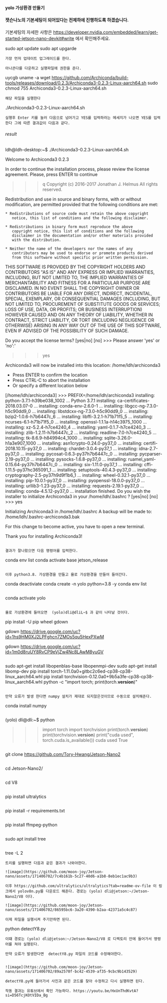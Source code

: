#### yolo 가상환경 만들기

#### 잿슨나노의 기본세팅이 되어있다는 전제하에 진행하도록 하겠습니다.
기본세팅의 자세한 사항은 https://developer.nvidia.com/embedded/learn/get-started-jetson-nano-devkit#write 에서 확인해주세요.

sudo apt update
sudo apt upgarde
```
가장 먼저 업데이트 업그레이드를 한다.

아나콘다를 다운하고 실행파일에 권한을 준다.
```
uycgb
uname -a
wget https://github.com/Archiconda/build-tools/releases/download/0.2.3/Archiconda3-0.2.3-Linux-aarch64.sh
sudo chmod 755 Archiconda3-0.2.3-Linux-aarch64.sh
```
해당 파일을 실행한다
```
 ./Archiconda3-0.2.3-Linux-aarch64.sh
```
실행후 Enter 키를 눌러 다음으로 넘어가고 YES를 입력하라는 메세지가 나오면 YES를 입력한다 그에 따른 결과값이 다음과 같다.
```
###### result 
ldh@ldh-desktop:~$  ./Archiconda3-0.2.3-Linux-aarch64.sh

Welcome to Archiconda3 0.2.3

In order to continue the installation process, please review the license
agreement.
Please, press ENTER to continue
>>> q
Copyright (c) 2016-2017 Jonathan J. Helmus
All rights reserved.

Redistribution and use in source and binary forms, with or without
modification, are permitted provided that the following conditions are
met:

    * Redistributions of source code must retain the above copyright
       notice, this list of conditions and the following disclaimer.

    * Redistributions in binary form must reproduce the above
       copyright notice, this list of conditions and the following
       disclaimer in the documentation and/or other materials provided
       with the distribution.

    * Neither the name of the developers nor the names of any
       contributors may be used to endorse or promote products derived
       from this software without specific prior written permission.

THIS SOFTWARE IS PROVIDED BY THE COPYRIGHT HOLDERS AND CONTRIBUTORS
"AS IS" AND ANY EXPRESS OR IMPLIED WARRANTIES, INCLUDING, BUT NOT
LIMITED TO, THE IMPLIED WARRANTIES OF MERCHANTABILITY AND FITNESS FOR
A PARTICULAR PURPOSE ARE DISCLAIMED. IN NO EVENT SHALL THE COPYRIGHT
OWNER OR CONTRIBUTORS BE LIABLE FOR ANY DIRECT, INDIRECT, INCIDENTAL,
SPECIAL, EXEMPLARY, OR CONSEQUENTIAL DAMAGES (INCLUDING, BUT NOT
LIMITED TO, PROCUREMENT OF SUBSTITUTE GOODS OR SERVICES; LOSS OF USE,
DATA, OR PROFITS; OR BUSINESS INTERRUPTION) HOWEVER CAUSED AND ON ANY
THEORY OF LIABILITY, WHETHER IN CONTRACT, STRICT LIABILITY, OR TORT
(INCLUDING NEGLIGENCE OR OTHERWISE) ARISING IN ANY WAY OUT OF THE USE
OF THIS SOFTWARE, EVEN IF ADVISED OF THE POSSIBILITY OF SUCH DAMAGE.


Do you accept the license terms? [yes|no]
[no] >>> 
Please answer 'yes' or 'no':'
>>> yes

Archiconda3 will now be installed into this location:
/home/ldh/archiconda3

  - Press ENTER to confirm the location
  - Press CTRL-C to abort the installation
  - Or specify a different location below

[/home/ldh/archiconda3] >>> 
PREFIX=/home/ldh/archiconda3
installing: python-3.7.1-h39be038_1002 ...
Python 3.7.1
installing: ca-certificates-2018.03.07-0 ...
installing: conda-env-2.6.0-1 ...
installing: libgcc-ng-7.3.0-h5c90dd9_0 ...
installing: libstdcxx-ng-7.3.0-h5c90dd9_0 ...
installing: bzip2-1.0.6-h7b6447c_6 ...
installing: libffi-3.2.1-h71b71f5_5 ...
installing: ncurses-6.1-h71b71f5_0 ...
installing: openssl-1.1.1a-h14c3975_1000 ...
installing: xz-5.2.4-h7ce4240_4 ...
installing: yaml-0.1.7-h7ce4240_3 ...
installing: zlib-1.2.11-h7b6447c_2 ...
installing: readline-7.0-h7ce4240_5 ...
installing: tk-8.6.9-h84994c4_1000 ...
installing: sqlite-3.26.0-h1a3e907_1000 ...
installing: asn1crypto-0.24.0-py37_0 ...
installing: certifi-2018.10.15-py37_0 ...
installing: chardet-3.0.4-py37_1 ...
installing: idna-2.7-py37_0 ...
installing: pycosat-0.6.3-py37h7b6447c_0 ...
installing: pycparser-2.19-py37_0 ...
installing: pysocks-1.6.8-py37_0 ...
installing: ruamel_yaml-0.15.64-py37h7b6447c_0 ...
installing: six-1.11.0-py37_1 ...
installing: cffi-1.11.5-py37hc365091_1 ...
installing: setuptools-40.4.3-py37_0 ...
installing: cryptography-2.5-py37h9d9f1b6_1 ...
installing: wheel-0.32.1-py37_0 ...
installing: pip-10.0.1-py37_0 ...
installing: pyopenssl-18.0.0-py37_0 ...
installing: urllib3-1.23-py37_0 ...
installing: requests-2.19.1-py37_0 ...
installing: conda-4.5.12-py37_0 ...
installation finished.
Do you wish the installer to initialize Archiconda3
in your /home/ldh/.bashrc ? [yes|no]
[no] >>> yes

Initializing Archiconda3 in /home/ldh/.bashrc
A backup will be made to: /home/ldh/.bashrc-archiconda3.bak


For this change to become active, you have to open a new terminal.

Thank you for installing Archiconda3!
```

결과가 잘나왔으면 다음 명령어를 입력한다.

```
conda env list
conda activate base
jetson_release 
```

이후 python3.8. 가상환경을 만들고 욜로 가상환경을 만들어 들어간다.

```
conda deactiviate 
conda create -n yolo python=3.8 -y
conda env list
```
```
conda activate yolo
```

욜로 가상환경에 들어오면  (yolo)dli@dliL~$ 과 같이 나타날 것이다.

```
 pip install -U pip wheel gdown

 gdown https://drive.google.com/uc?id=1hs9HM0XJ2LPFghcn7ZMOs5qu5HexPXwM

 gdown https://drive.google.com/uc?id=1m0d8ruUY8RvCP9eVjZw4Nc8LAwM8yuGV
```
```
sudo apt-get install libopenblas-base libopenmpi-dev
sudo apt-get install libomp-dev
pip install torch-1.11.0a0+gitbc2c6ed-cp38-cp38-linux_aarch64.whl
pip install torchvision-0.12.0a0+9b5a3fe-cp38-cp38-linux_aarch64.whl
python -c "import torch; print(torch.__version__)"
```

만약 오류가 발생 한다면 numpy 설치가 제대로 되지않은것이므로 수동으로 설치해준다.

```
conda install numpy
```

```

(yolo) dli@dli:~$ python

>>> import torch
>>> import torchvision
>>> print(torch.__version__)
>>> print(torchvision.__version__)
>>> print("cuda used", torch.cuda.is_available())
cuda used True
>>>
```
```
git clone https://github.com/Tory-Hwang/Jetson-Nano2
```

```
cd Jetson-Nano2/
```
```
cd V8
```
```
pip install ultralytics
```
```
pip install -r requirements.txt
```
```
pip install ffmpeg-python
```
```
sudo apt install tree
```
```
tree -L 2
```
트리를 실행하면 다음과 같은 결과가 나와야한다.

![image](https://github.com/moon-joy/Jetson-nano/assets/171406702/7c4b161b-5c27-40d6-a1b8-8eb1ec1ac9b3)

이후 https://github.com/ultralytics/ultralytics?tab=readme-ov-file 이 링크에서 yolov8n.py를 다운로드 해준다. 경로는 (yolo) dli@jetson:~/Jetson-Nano2/V8 이다.

![image](https://github.com/moon-joy/Jetson-nano/assets/171406702/86595bc6-3a20-4390-b2aa-42371a5c4c87)

이제 파일을 실행시켜 주기만하면 된다. 

```
python detectY8.py
```
이떄 경로는 (yolo) dli@jetson:~/Jetson-Nano2/V8 로 디렉토리 안에 들어가서 명령어를 쳐야 실행된다.

만약 오류가 발생한다면  detectY8.py 파일의 코드를 수정해야한다. 


![image](https://github.com/moon-joy/Jetson-nano/assets/171406702/89a2570f-bc42-4539-af35-9cbc9b143529)

detectY8.py에 들어가서 사진과 같은 코드를 찾아 수정하고 다시 실행하면 된다.

작동 결과는 유튜브에서 확인 가능하다. https://youtu.be/HxUnThdKvtA?si=D56TcjKOtVIDa_Bg 

